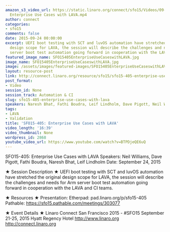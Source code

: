 ```yaml
---
amazon_s3_video_url: https://static.linaro.org/connect/sfo15/Videos/09-24-Thursday/SFO15-405
  Enterprise Use Cases with LAVA.mp4
author: connect
categories:
- sfo15
comments: false
date: 2015-09-24 00:00:00
excerpt: UEFI boot testing with SCT and luvOS automation have stretched the original
  design scope for LAVA, the session will describe the challenges and needs for Arm
  server boot test automation going forward in cooperation with the LAVA and CI teams.
featured_image_name: SFO15405EnterpriseUseCaseswithLAVA.jpg
image_name: SFO15405EnterpriseUseCaseswithLAVA.jpg
image: /assets/images/featured-images/SFO15405EnterpriseUseCaseswithLAVA.jpg
layout: resource-post
link: http://connect.linaro.org/resource/sfo15/sfo15-405-enterprise-use-cases-with-lava/
post_format:
- Video
session_id: None
session_track: Automation & CI
slug: sfo15-405-enterprise-use-cases-with-lava
speakers: Naresh Bhat, Fathi Boudra, Leif Lindholm, Dave Pigott, Neil Williams
tags:
- LAVA
- Validation
title: 'SFO15-405: Enterprise Use Cases with LAVA'
video_length: '16:39'
video_thumbnail: None
wordpress_id: 2868
youtube_video_url: https://www.youtube.com/watch?v=BTPDjeQE6uQ
---
```


SFO15-405: Enterprise Use Cases with LAVA
Speakers:  Neil Williams, Dave Pigott, Fathi Boudra, Naresh Bhat, Leif Lindholm
Date: September 24, 2015

★ Session Description ★
UEFI boot testing with SCT and luvOS automation have stretched the original design scope for LAVA, the session will describe the challenges and needs for Arm server boot test automation going forward in cooperation with the LAVA and CI teams.

★ Resources ★
Presentation:
Etherpad: pad.linaro.org/p/sfo15-405
Pathable: https://sfo15.pathable.com/meetings/303077

★ Event Details ★
Linaro Connect San Francisco 2015 - #SFO15
September 21-25, 2015
Hyatt Regency Hotel
http://www.linaro.org
http://connect.linaro.org
